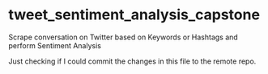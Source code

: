 # tweet_sentiment_analysis_capstone
Scrape conversation on Twitter based on Keywords or Hashtags and perform Sentiment Analysis

Just checking if I could commit the changes in this file to the remote repo.
